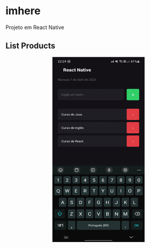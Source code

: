 # imhere
Projeto em React Native

## List Products
<p align="center">
<img width="250" height="500" src="assets/reactNative.jpg" />
</p>

